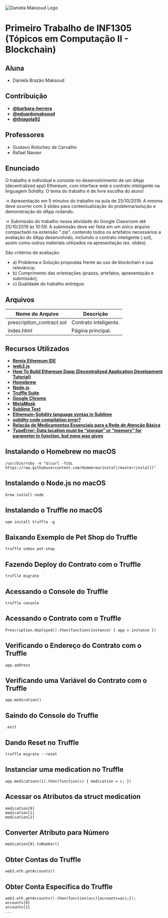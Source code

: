 ![Daniela Maksoud Logo](http://sempregatas.com.br/imagens/Logo.png)

# Primeiro Trabalho de INF1305 (Tópicos em Computação II - Blockchain)

## Aluna

- Daniela Brazão Maksoud

## Contribuição

- **[@barbara-herrera](https://github.com/barbara-herrera)**
- **[@eduardomaksoud](https://github.com/eduardomaksoud)**
- **[@thiagola92](https://github.com/thiagola92)**

## Professores

- Gustavo Robichez de Carvalho
- Rafael Nasser

## Enunciado

O trabalho é individual e consiste no desenvolvimento de um dApp (decentralized app) Ethereum, com interface web e contrato inteligente na linguagem Solidity. O tema do trabalho é de livre escolha do aluno!

-> Apresentação em 5 minutos do trabalho na aula de 25/10/2019. A mesma deve ocorrer com 3 slides para contextualização do problema/solução e demonstração do dApp rodando. 

-> Submissão do trabalho nessa atividade do Google Classroom até 25/10/2019 às 10:59. A submissão deve ser feita em um único arquivo compactado na extensão ".zip", contendo todos os artefatos necessários a avaliação do dApp desenvolvido, incluindo o contrato inteligente (.sol), assim como outros materiais utilizados na apresentação (ex. slides).

São critérios de avaliação: 
- a) Problema e Solução propostas frente ao uso de blockchain e sua relevância;
- b) Cumprimento das orientações (prazos, artefatos, apresentação e submissão);
- c) Qualidade do trabalho entregue.

## Arquivos

| Nome do Arquivo | Descrição |
| ------------- | ------------- |
| prescription_contract.sol  | Contrato inteligente. |
| index.html | Página principal.  |

## Recursos Utilizados

- **[Remix Ethereum IDE](https://remix.ethereum.org/)**
- **[web3.js](https://web3js.readthedocs.io/)**
- **[How To Build Ethereum Dapp (Decentralized Application Development Tutorial)](https://www.youtube.com/watch?v=3681ZYbDSSk&feature=youtu.be)**
- **[Homebrew](https://brew.sh/index_pt-br)**
- **[Node.js](https://nodejs.org/en/)**
- **[Truffle Suite](https://www.trufflesuite.com/)**
- **[Google Chrome](https://www.google.com/intl/pt-BR/chrome/)**
- **[MetaMask](https://metamask.io/)**
- **[Sublime Text](https://www.sublimetext.com/)**
- **[Ethereum-Solidity language syntax in Sublime](https://medium.com/coinmonks/ethereum-solidity-language-syntax-in-sublime-1532e6f3646d)**
- **[solidity code compilation error?](https://ethereum.stackexchange.com/questions/66104/solidity-code-compilation-error)**
- **[Relação de Medicamentos Essenciais para a Rede de Atenção Básica](http://www2.fm.usp.br/gdc/docs/cseb_17_REMUME_Rede_Basica.pdf)**
- **[TypeError: Data location must be “storage” or “memory” for parameter in function, but none was given
](https://ethereum.stackexchange.com/questions/63294/typeerror-data-location-must-be-storage-or-memory-for-parameter-in-function)**

## Instalando o Homebrew no macOS

```
/usr/bin/ruby -e "$(curl -fsSL https://raw.githubusercontent.com/Homebrew/install/master/install)"
```

## Instalando o Node.js no macOS

```
brew install node
```

## Instalando o Truffle no macOS

```
npm install truffle -g
```

## Baixando Exemplo de Pet Shop do Truffle

```
truffle unbox pet-shop
```

## Fazendo Deploy do Contrato com o Truffle

```
truflle migrate
```

## Acessando o Console do Truffle

```
truffle console
```

## Acessando o Contrato com o Truffle

``` 
Prescription.deployed().then(function(instance) { app = instance })
```

## Verificando o Endereço do Contrato com o Truffle

```
app.address
```

## Verificando uma Variável do Contrato com o Truffle

```
app.medication()
```

## Saindo do Console do Truffle

```
.exit
```

## Dando Reset no Truffle

```
truffle migrate --reset
```

## Instanciar uma medication no Truffle

```
app.medications(1).then(function(c) { medication = c; })
```

## Acessar os Atributos da struct medication

```
medication[0]
medication[1]
medication[2]
```

## Converter Atributo para Número

```
medication[0].toNumber()
```

## Obter Contas do Truffle

```
web3.eth.getAccounts()
```

## Obter Conta Específica do Truffle

```
web3.eth.getAccounts().then(function(acc){accounts=acc;});
accounts[0]
accounts[1]
...
```
